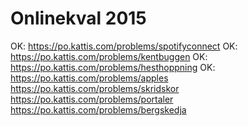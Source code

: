 # Onlinekval 2015

OK: https://po.kattis.com/problems/spotifyconnect
OK: https://po.kattis.com/problems/kentbuggen
OK: https://po.kattis.com/problems/hesthoppning
OK: https://po.kattis.com/problems/apples
https://po.kattis.com/problems/skridskor
https://po.kattis.com/problems/portaler
https://po.kattis.com/problems/bergskedja
